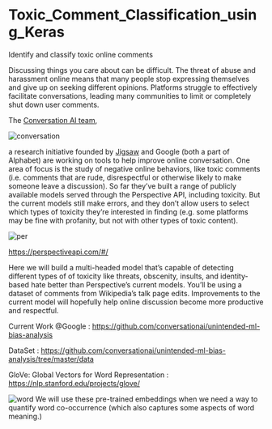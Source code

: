 # Toxic_Comment_Classification_using_Keras
Identify and classify toxic online comments

Discussing things you care about can be difficult. The threat of abuse and harassment online means that many people stop expressing themselves and give up on seeking different opinions. Platforms struggle to effectively facilitate conversations, leading many communities to limit or completely shut down user comments.

The [Conversation AI team](https://conversationai.github.io/), 

![conversation](https://user-images.githubusercontent.com/5808185/34948541-7bd8e3ec-fa33-11e7-9f3b-8ae8438f63e2.png)

a research initiative founded by [Jigsaw](https://jigsaw.google.com/) and Google (both a part of Alphabet) are working on tools to help improve online conversation. One area of focus is the study of negative online behaviors, like toxic comments (i.e. comments that are rude, disrespectful or otherwise likely to make someone leave a discussion). So far they’ve built a range of publicly available models served through the Perspective API, including toxicity. But the current models still make errors, and they don’t allow users to select which types of toxicity they’re interested in finding (e.g. some platforms may be fine with profanity, but not with other types of toxic content).

![per](https://user-images.githubusercontent.com/5808185/34948459-30e2a698-fa33-11e7-81ba-8fdc35722722.png)

https://perspectiveapi.com/#/

Here we will build a multi-headed model that’s capable of detecting different types of of toxicity like threats, obscenity, insults, and identity-based hate better than Perspective’s current models. You’ll be using a dataset of comments from Wikipedia’s talk page edits. Improvements to the current model will hopefully help online discussion become more productive and respectful.

Current Work @Google : https://github.com/conversationai/unintended-ml-bias-analysis

DataSet : https://github.com/conversationai/unintended-ml-bias-analysis/tree/master/data

GloVe: Global Vectors for Word Representation : https://nlp.stanford.edu/projects/glove/

![word](https://user-images.githubusercontent.com/5808185/34950497-54f7e830-fa39-11e7-9325-b6fb11705a97.png)
We will use these pre-trained embeddings when we need a way to quantify word co-occurrence (which also captures some aspects of word meaning.)

